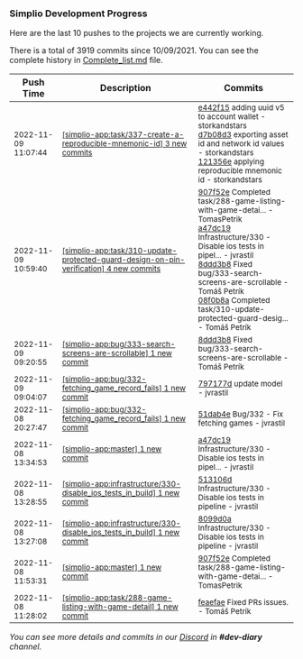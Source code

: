 
### Simplio Development Progress

Here are the last 10 pushes to the projects we are currently working.

There is a total of 3919 commits since 10/09/2021. You can see the complete history in
 [Complete_list.md](Complete_list.md) file.

| Push Time | Description | Commits |
| --- | --- | --- |
| <sub>2022-11-09 11:07:44</sub> | <sub>[[simplio-app:task/337\-create\-a\-reproducible\-mnemonic\-id] 3 new commits](https://github.com/SimplioOfficial/simplio-app/compare/a47dc1903554...121356eff943)</sub> | <sub>[e442f15](https://github.com/SimplioOfficial/simplio-app/commit/e442f15bbf0be80dc0ea605821be60d37ed514bd) adding uuid v5 to account wallet - storkandstars<br>[d7b08d3](https://github.com/SimplioOfficial/simplio-app/commit/d7b08d361a0b773100d552ba0b208354da5bc1e1) exporting asset id and network id values - storkandstars<br>[121356e](https://github.com/SimplioOfficial/simplio-app/commit/121356eff9431ef89a31bf5e946473225c48a433) applying reproducible mnemonic id - storkandstars</sub> |
| <sub>2022-11-09 10:59:40</sub> | <sub>[[simplio-app:task/310\-update\-protected\-guard\-design\-on\-pin\-verification] 4 new commits](https://github.com/SimplioOfficial/simplio-app/compare/ab8695bb2d5c...08f0b8af8c0d)</sub> | <sub>[907f52e](https://github.com/SimplioOfficial/simplio-app/commit/907f52e4321c820a2c8a398d4d2ba1515468161e) Completed task/288-game-listing-with-game-detai... - TomasPetrik<br>[a47dc19](https://github.com/SimplioOfficial/simplio-app/commit/a47dc1903554c452f0a876ae2d70ade285b1d9fc) Infrastructure/330 - Disable ios tests in pipel... - jvrastil<br>[8ddd3b8](https://github.com/SimplioOfficial/simplio-app/commit/8ddd3b8a58524d41d9dc5c7076aa5d7d3b85113e) Fixed bug/333-search-screens-are-scrollable - Tomáš Petrík<br>[08f0b8a](https://github.com/SimplioOfficial/simplio-app/commit/08f0b8af8c0d2336a9dc69171ed9d3c19e42b13b) Completed task/310-update-protected-guard-desig... - Tomáš Petrík</sub> |
| <sub>2022-11-09 09:20:55</sub> | <sub>[[simplio-app:bug/333\-search\-screens\-are\-scrollable] 1 new commit](https://github.com/SimplioOfficial/simplio-app/commit/8ddd3b8a58524d41d9dc5c7076aa5d7d3b85113e)</sub> | <sub>[8ddd3b8](https://github.com/SimplioOfficial/simplio-app/commit/8ddd3b8a58524d41d9dc5c7076aa5d7d3b85113e) Fixed bug/333-search-screens-are-scrollable - Tomáš Petrík</sub> |
| <sub>2022-11-09 09:04:07</sub> | <sub>[[simplio-app:bug/332\-fetching\_game\_record\_fails] 1 new commit](https://github.com/SimplioOfficial/simplio-app/commit/797177dedaa556e6a49be058217a14b19c4016d0)</sub> | <sub>[797177d](https://github.com/SimplioOfficial/simplio-app/commit/797177dedaa556e6a49be058217a14b19c4016d0) update model - jvrastil</sub> |
| <sub>2022-11-08 20:27:47</sub> | <sub>[[simplio-app:bug/332\-fetching\_game\_record\_fails] 1 new commit](https://github.com/SimplioOfficial/simplio-app/commit/51dab4e70e764a35323d07a8b5c1f93fd261f526)</sub> | <sub>[51dab4e](https://github.com/SimplioOfficial/simplio-app/commit/51dab4e70e764a35323d07a8b5c1f93fd261f526) Bug/332 - Fix fetching games - jvrastil</sub> |
| <sub>2022-11-08 13:34:53</sub> | <sub>[[simplio-app:master] 1 new commit](https://github.com/SimplioOfficial/simplio-app/commit/a47dc1903554c452f0a876ae2d70ade285b1d9fc)</sub> | <sub>[a47dc19](https://github.com/SimplioOfficial/simplio-app/commit/a47dc1903554c452f0a876ae2d70ade285b1d9fc) Infrastructure/330 - Disable ios tests in pipel... - jvrastil</sub> |
| <sub>2022-11-08 13:28:55</sub> | <sub>[[simplio-app:infrastructure/330\-disable\_ios\_tests\_in\_build] 1 new commit](https://github.com/SimplioOfficial/simplio-app/commit/513106df35dc6c64ae153aca5deea46102513320)</sub> | <sub>[513106d](https://github.com/SimplioOfficial/simplio-app/commit/513106df35dc6c64ae153aca5deea46102513320) Infrastructure/330 - Disable ios tests in pipeline - jvrastil</sub> |
| <sub>2022-11-08 13:27:08</sub> | <sub>[[simplio-app:infrastructure/330\-disable\_ios\_tests\_in\_build] 1 new commit](https://github.com/SimplioOfficial/simplio-app/commit/8099d0aefafc7b603dd2f1535a8fd47ba6b3e944)</sub> | <sub>[8099d0a](https://github.com/SimplioOfficial/simplio-app/commit/8099d0aefafc7b603dd2f1535a8fd47ba6b3e944) Infrastructure/330 - Disable ios tests in pipeline - jvrastil</sub> |
| <sub>2022-11-08 11:53:31</sub> | <sub>[[simplio-app:master] 1 new commit](https://github.com/SimplioOfficial/simplio-app/commit/907f52e4321c820a2c8a398d4d2ba1515468161e)</sub> | <sub>[907f52e](https://github.com/SimplioOfficial/simplio-app/commit/907f52e4321c820a2c8a398d4d2ba1515468161e) Completed task/288-game-listing-with-game-detai... - TomasPetrik</sub> |
| <sub>2022-11-08 11:28:02</sub> | <sub>[[simplio-app:task/288\-game\-listing\-with\-game\-detail] 1 new commit](https://github.com/SimplioOfficial/simplio-app/commit/feaefaed1ccc242f81caa510fbbad02ce58a10c2)</sub> | <sub>[feaefae](https://github.com/SimplioOfficial/simplio-app/commit/feaefaed1ccc242f81caa510fbbad02ce58a10c2) Fixed PRs issues. - Tomáš Petrík</sub> |

_You can see more details and commits in our [Discord](https://discord.gg/aKhjuwZmdP) in **#dev-diary** channel._
